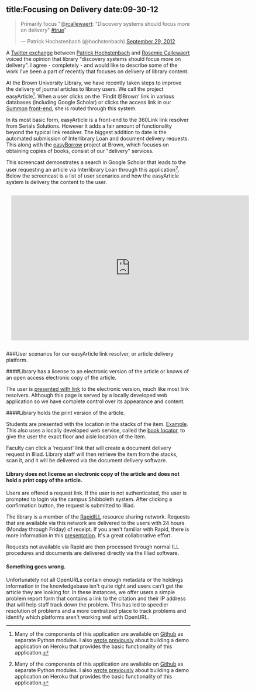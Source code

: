 title:Focusing on Delivery
date:09-30-12
----

<blockquote class="twitter-tweet tw-align-center"><p>Primarily focus "@<a href="https://twitter.com/rcallewaert">rcallewaert</a>: "Discovery systems should focus more on delivery" <a href="https://twitter.com/search/%23true">#true</a>”</p>&mdash; Patrick Hochstenbach (@hochstenbach) <a href="https://twitter.com/hochstenbach/status/251929102024597504" data-datetime="2012-09-29T06:19:13+00:00">September 29, 2012</a></blockquote>
<script src="http://platform.twitter.com/widgets.js" charset="utf-8"></script>

A [Twitter exchange](https://twitter.com/hochstenbach/status/251929102024597504) between [Patrick Hochstenbach](https://twitter.com/intent/user?screen_name=hochstenbach) and [Rosemie Callewaert
](https://twitter.com/rcallewaert) voiced the opinion that library "discovery systems should focus more on delivery".  I agree - completely - and would like to describe some of the work I've been a part of recently that focuses on delivery of library content. 

At the Brown University Library, we have recently taken steps to improve the delivery of journal articles to library users.  We call the project easyArticle[^code].  When a user clicks on the 'Findit @Brown' link in various databases (including Google Scholar) or clicks the access link in our [Summon](http://www.serialssolutions.com/en/services/summon/) [front-end](http://library.brown.edu/find/Summon/Search?lookfor=learning+to+use+word+processors&type=AllFields&filter[]=holdingsOnly%3A%22false%22&view=list), she is routed through this system.  

In its most basic form, easyArticle is a front-end to the 360Link link resolver from Serials Solutions.  However it adds a fair amount of functionality beyond the typical link resolver.  The biggest addition to date is the automated submission of Interlibrary Loan and document delivery requests.  This along with the [easyBorrow](http://library.brown.edu/its/software/easyborrow/) project at Brown, which focuses on obtaining copies of books, consist of our "delivery" services.  

[^code]: Many of the components of this application are available on [Github](https://github.com/lawlesst) as separate Python modules.  I also [wrote previously](http://lawlesst.github.com/notebook/heroku360link.html) about building a demo application on Heroku that provides the basic functionality of this application. 

This screencast demonstrates a search in Google Scholar that leads to the user requesting an article via Interlibrary Loan through this application[^code].  Below the screencast is a list of user scenarios and how the easyArticle system is delivery the content to the user.    
<div style="width: 700px; margin: 1em; margin-left:auto; margin-right:auto; padding:1em;">
<iframe src="http://www.screenr.com/embed/B1a8" width="650" height="396" frameborder="0"></iframe>
</div>

###User scenarios for our easyArticle link resolver, or article delivery platform.

####Library has a license to an electronic version of the article or knows of an open access electronic copy of the article.

The user is [presented with link](http://library.brown.edu/easyarticle/get/eaB/) to the electronic version, much like most link resolvers.  Although this page is served by a locally developed web application so we have complete control over its appearance and content.  

####Library holds the print version of the article.

Students are presented with the location in the stacks of the item.  [Example](http://library.brown.edu/easyarticle/get/eaC/). This also uses a locally developed web service, called the [book locator](https://bitbucket.org/bul/book-locator), to give the user the exact floor and aisle location of the item.

Faculty can click a 'request' link that will create a document delivery request in Illiad.  Library staff will then retrieve the item from the stacks, scan it, and it will be delivered via the document delivery software. 

#### Library does not license an electronic copy of the article and does not hold a print copy of the article.

Users are offered a request link.  If the user is not authenticated, the user is prompted to login via the campus Shibboleth system.  After clicking a confirmation button, the request is submitted to Illiad.  

The library is a member of the [RapidILL](http://rapid2.library.colostate.edu/Public/AboutRapid) resource sharing network.  Requests that are available via this network are delivered to the users with 24 hours (Monday through Friday) of receipt.  If you aren't familiar with Rapid, there is more information in this [presentation](http://www.ilds2011.org/presentations/Delaney_RapidILL_ILDS2011_2011-09-19.pdf).  It's a great collaborative effort.  

Requests not available via Rapid are then processed through normal ILL procedures and documents are delivered directly via the Illiad software.  

#### Something goes wrong.

Unfortunately not all OpenURLs contain enough metadata or the holdings information in the knowledgebase isn't quite right and users can't get the article they are looking for.  In these instances, we offer users a simple problem report form that contains a link to the citation and their IP address that will help staff track down the problem.  This has led to speedier resolution of problems and a more centralized place to track problems and identify which platforms aren't working well with OpenURL.  

